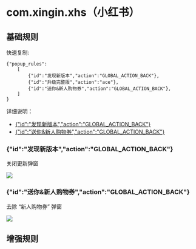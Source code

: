 # com.xingin.xhs（小红书）

## 基础规则

快速复制:
```
{"popup_rules":
    [
        {"id":"发现新版本","action":"GLOBAL_ACTION_BACK"},
        {"id":"升级完整版","action":"ace"},
        {"id":"送你&新人购物券","action":"GLOBAL_ACTION_BACK"},
    ]
}
```
详细说明：
- [{"id":"发现新版本","action":"GLOBAL_ACTION_BACK"}](#id发现新版本actionglobal_action_back)
- [{"id":"送你&新人购物券","action":"GLOBAL_ACTION_BACK"}](#id送你新人购物券actionglobal_action_back)

### {"id":"发现新版本","action":"GLOBAL_ACTION_BACK"}
关闭更新弹窗

![](./assets/更新弹窗.jpg)

### {"id":"送你&新人购物券","action":"GLOBAL_ACTION_BACK"}
去除 “新人购物券” 弹窗

![](./assets/新人购物券.jpg)

## 增强规则
